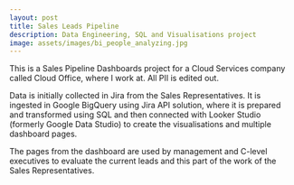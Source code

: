 ```yaml
---
layout: post
title: Sales Leads Pipeline
description: Data Engineering, SQL and Visualisations project
image: assets/images/bi_people_analyzing.jpg
---
```


This is a Sales Pipeline Dashboards project for a Cloud Services company called Cloud Office, where I work at. All PII is edited out. 

Data is initially collected in Jira from the Sales Representatives. It is ingested in Google BigQuery using Jira API solution, where it is prepared and transformed using SQL and then connected with Looker Studio (formerly Google Data Studio) to create the visualisations and multiple dashboard pages. 

The pages from the dashboard are used by management and C-level executives to evaluate the current leads and this part of the work of the Sales Representatives.
